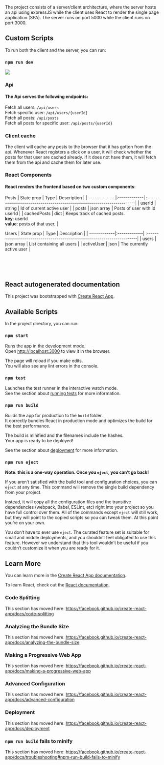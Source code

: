 The project consists of a server/client architecture, where the server hosts an api using expressJS while the client uses React to render the single page application (SPA).
The server runs on port 5000 while the client runs on port 3000.

## Custom Scripts
To run both the client and the server, you can run:
### `npm run dev`

![](screencast.gif)

### Api
#### The Api serves the following endpoints:
Fetch all users:                    `/api/users`<br />
Fetch specific user:                `/api/users/{userId}`<br />
Fetch all posts:                    `/api/posts`<br />
Fetch all posts for specific user:  `/api/posts/{userId}` 

### Client cache
The client will cache any posts to the browser that it has gotten from the api.
Whenever React registers a click on a user, it will check whether the posts for that user are cached already.
If it does not have them, it will fetch them from the api and cache them for later use.

### React Components
#### React renders the frontend based on two custom components:
Posts
| State prop    | Type         | Description                                                              |
| ------------- |:-------------| :------------------------------------------------------------------------|
| userId        | string       | Id of current active user                                                |
| posts         | json array   | Posts of user with id userId                                             |
| cachedPosts   | dict         | Keeps track of cached posts.<br /> **key**: userId<br /> **value**: posts of that user.     |

Users
| State prop    | Type         | Description                                                              |
| -------------|:-------------| :-------------------------------------------------------------------------|
| users        | json array   | List containing all users                                                 |
| activeUser   | json         | The currently active user                                                 |

<br />
<br />
<br />

## React autogenerated documentation
This project was bootstrapped with [Create React App](https://github.com/facebook/create-react-app).

## Available Scripts

In the project directory, you can run:

### `npm start`

Runs the app in the development mode.<br />
Open [http://localhost:3000](http://localhost:3000) to view it in the browser.

The page will reload if you make edits.<br />
You will also see any lint errors in the console.

### `npm test`

Launches the test runner in the interactive watch mode.<br />
See the section about [running tests](https://facebook.github.io/create-react-app/docs/running-tests) for more information.

### `npm run build`

Builds the app for production to the `build` folder.<br />
It correctly bundles React in production mode and optimizes the build for the best performance.

The build is minified and the filenames include the hashes.<br />
Your app is ready to be deployed!

See the section about [deployment](https://facebook.github.io/create-react-app/docs/deployment) for more information.

### `npm run eject`

**Note: this is a one-way operation. Once you `eject`, you can’t go back!**

If you aren’t satisfied with the build tool and configuration choices, you can `eject` at any time. This command will remove the single build dependency from your project.

Instead, it will copy all the configuration files and the transitive dependencies (webpack, Babel, ESLint, etc) right into your project so you have full control over them. All of the commands except `eject` will still work, but they will point to the copied scripts so you can tweak them. At this point you’re on your own.

You don’t have to ever use `eject`. The curated feature set is suitable for small and middle deployments, and you shouldn’t feel obligated to use this feature. However we understand that this tool wouldn’t be useful if you couldn’t customize it when you are ready for it.

## Learn More

You can learn more in the [Create React App documentation](https://facebook.github.io/create-react-app/docs/getting-started).

To learn React, check out the [React documentation](https://reactjs.org/).

### Code Splitting

This section has moved here: https://facebook.github.io/create-react-app/docs/code-splitting

### Analyzing the Bundle Size

This section has moved here: https://facebook.github.io/create-react-app/docs/analyzing-the-bundle-size

### Making a Progressive Web App

This section has moved here: https://facebook.github.io/create-react-app/docs/making-a-progressive-web-app

### Advanced Configuration

This section has moved here: https://facebook.github.io/create-react-app/docs/advanced-configuration

### Deployment

This section has moved here: https://facebook.github.io/create-react-app/docs/deployment

### `npm run build` fails to minify

This section has moved here: https://facebook.github.io/create-react-app/docs/troubleshooting#npm-run-build-fails-to-minify

